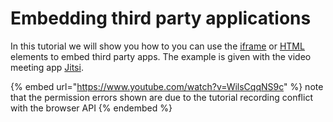 # Embedding third party applications

In this tutorial we will show you how to you can use the [iframe](../../docs/front-end/elements/iframe.md) or [HTML](broken-reference) elements to embed third party apps. The example is given with the video meeting app [Jitsi](https://meet.jit.si).

{% embed url="https://www.youtube.com/watch?v=WilsCqqNS9c" %}
note that the permission errors shown are due to the tutorial recording conflict with the browser API
{% endembed %}






